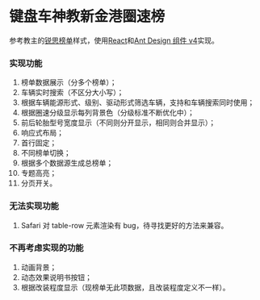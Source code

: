 # 键盘车神教新金港圈速榜

参考教主的[锐思榜单](https://kbracer.github.io/)样式，使用[React](https://github.com/facebook/react/)和[Ant Design 组件 v4](https://github.com/ant-design/ant-design/)实现。

### 实现功能

1. 榜单数据展示（分多个榜单）；
2. 车辆实时搜索（不区分大小写）；
3. 根据车辆能源形式、级别、驱动形式筛选车辆，支持和车辆搜索同时使用；
4. 根据圈速分级显示每列背景色（分级标准不断优化中）；
5. 前后轮胎型号宽度显示（不同则分开显示，相同则合并显示）；
6. 响应式布局；
7. 首行固定；
8. 不同榜单切换；
9. 根据多个数据源生成总榜单；
10. 专题高亮；
11. 分页开关。

### 无法实现功能

1. Safari 对 table-row 元素渲染有 bug，待寻找更好的方法来兼容。

### 不再考虑实现的功能

1. 动画背景；
2. 动态效果说明书按钮；
3. 根据改装程度显示（现榜单无此项数据，且改装程度定义不一样）。
